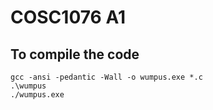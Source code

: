 # COSC1076 A1

## To compile the code
```
gcc -ansi -pedantic -Wall -o wumpus.exe *.c 
.\wumpus
./wumpus.exe
```